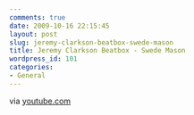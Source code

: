 ```yaml
---
comments: true
date: 2009-10-16 22:15:45
layout: post
slug: jeremy-clarkson-beatbox-swede-mason
title: Jeremy Clarkson Beatbox - Swede Mason
wordpress_id: 101
categories:
- General
---
```



    


      



via [youtube.com](http://www.youtube.com/watch?v=RY9u0LxIWJk&feature=player_embedded)


    


  
